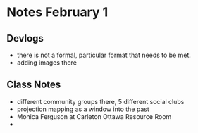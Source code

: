 # Notes February 1 

## Devlogs
- there is not a formal, particular format that needs to be met. 
- adding images there 

## Class Notes
- different community groups there, 5 different social clubs 
- projection mapping as a window into the past 
- Monica Ferguson at Carleton Ottawa Resource Room
- 
